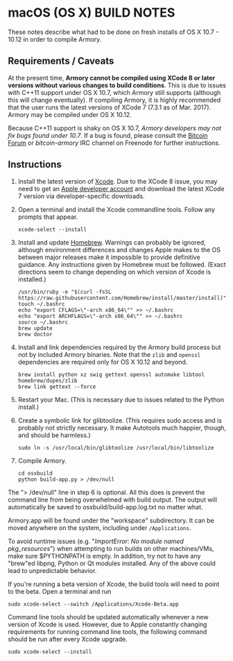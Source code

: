 # macOS (OS X) BUILD NOTES
These notes describe what had to be done on fresh installs of OS X 10.7 - 10.12 in order to compile Armory.

## Requirements / Caveats
At the present time, **Armory cannot be compiled using XCode 8 or later versions without various changes to build conditions**. This is due to issues with C++11 support under OS X 10.7, which Armory still supports (although this will change eventually). If compiling Armory, it is highly recommended that the user runs the latest versions of XCode 7 (7.3.1 as of Mar. 2017). Armory may be compiled under OS X 10.12.

Because C++11 support is shaky on OS X 10.7, *Armory developers may not fix bugs found under 10.7*. If a bug is found, please consult the [Bitcoin Forum](https://bitcointalk.org/index.php?board=97.0) or *bitcoin-armory* IRC channel on Freenode for further instructions.

## Instructions
 1. Install the latest version of [Xcode](https://itunes.apple.com/us/app/xcode/id497799835). Due to the XCode 8 issue, you may need to get an [Apple developer account](https://developer.apple.com/) and download the latest XCode 7 version via developer-specific downloads.

 2. Open a terminal and install the Xcode commandline tools. Follow any prompts that appear.

        xcode-select --install

 3. Install and update [Homebrew](http://brew.sh). Warnings can probably be ignored, although environment differences and changes Apple makes to the OS between major releases make it impossible to provide definitive guidance. Any instructions given by Homebrew must be followed. (Exact directions seem to change depending on which version of Xcode is installed.)

        /usr/bin/ruby -e "$(curl -fsSL https://raw.githubusercontent.com/Homebrew/install/master/install)"
        touch ~/.bashrc
        echo "export CFLAGS=\"-arch x86_64\"" >> ~/.bashrc
        echo "export ARCHFLAGS=\"-arch x86_64\"" >> ~/.bashrc
        source ~/.bashrc
        brew update
        brew doctor

 4. Install and link dependencies required by the Armory build process but not by included Armory binaries. Note that the `zlib` and `openssl` dependencies are required only for OS X 10.12 and beyond.

        brew install python xz swig gettext openssl automake libtool homebrew/dupes/zlib
        brew link gettext --force

 5. Restart your Mac. (This is necessary due to issues related to the Python install.)

 6. Create a symbolic link for glibtoolize. (This requires sudo access and is probably not strictly necessary. It make Autotools much happier, though, and should be harmless.)

        sudo ln -s /usr/local/bin/glibtoolize /usr/local/bin/libtoolize

 7. Compile Armory.

        cd osxbuild
        python build-app.py > /dev/null

The "> /dev/null" line in step 6 is optional. All this does is prevent the command line from being overwhelmed with build output. The output will automatically be saved to osxbuild/build-app.log.txt no matter what.

Armory.app will be found under the "workspace" subdirectory. It can be moved anywhere on the system, including under `/Applications`.

To avoid runtime issues (e.g. "*ImportError: No module named pkg_resources*") when attempting to run builds on other machines/VMs, make sure $PYTHONPATH is empty. In addition, try not to have any "brew"ed libpng, Python or Qt modules installed. Any of the above could lead to unpredictable behavior.

If you're running a beta version of Xcode, the build tools will need to point to the beta. Open a terminal and run

`sudo xcode-select --switch /Applications/Xcode-Beta.app`

Command line tools should be updated automatically whenever a new version of Xcode is used. However, due to Apple constantly changing requirements for running command line tools, the following command should be run after every Xcode upgrade.

`sudo xcode-select --install`
